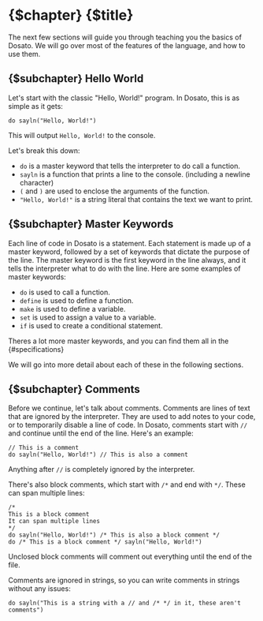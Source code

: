 # {$chapter} {$title}

The next few sections will guide you through teaching you the basics of Dosato. We will go over most of the features of the language, and how to use them.

## {$subchapter} Hello World

Let's start with the classic "Hello, World!" program. In Dosato, this is as simple as it gets:

```dosato
do sayln("Hello, World!")
```

This will output `Hello, World!` to the console.

Let's break this down:

- `do` is a master keyword that tells the interpreter to do call a function.
- `sayln` is a function that prints a line to the console. (including a newline character)
- `(` and `)` are used to enclose the arguments of the function.
- `"Hello, World!"` is a string literal that contains the text we want to print.

## {$subchapter} Master Keywords

Each line of code in Dosato is a statement. Each statement is made up of a master keyword, followed by a set of keywords that dictate the purpose of the line. The master keyword is the first keyword in the line always, and it tells the interpreter what to do with the line. Here are some examples of master keywords:

- `do` is used to call a function.
- `define` is used to define a function.
- `make` is used to define a variable.
- `set` is used to assign a value to a variable.
- `if` is used to create a conditional statement.

Theres a lot more master keywords, and you can find them all in the {#specifications}

We will go into more detail about each of these in the following sections.

## {$subchapter} Comments

Before we continue, let's talk about comments. Comments are lines of text that are ignored by the interpreter. They are used to add notes to your code, or to temporarily disable a line of code. In Dosato, comments start with `//` and continue until the end of the line. Here's an example:

```dosato
// This is a comment
do sayln("Hello, World!") // This is also a comment
```

Anything after `//` is completely ignored by the interpreter.

There's also block comments, which start with `/*` and end with `*/`. These can span multiple lines:

```dosato
/*
This is a block comment
It can span multiple lines
*/
do sayln("Hello, World!") /* This is also a block comment */
do /* This is a block comment */ sayln("Hello, World!")
```

Unclosed block comments will comment out everything until the end of the file.

Comments are ignored in strings, so you can write comments in strings without any issues:

```dosato
do sayln("This is a string with a // and /* */ in it, these aren't comments")
```